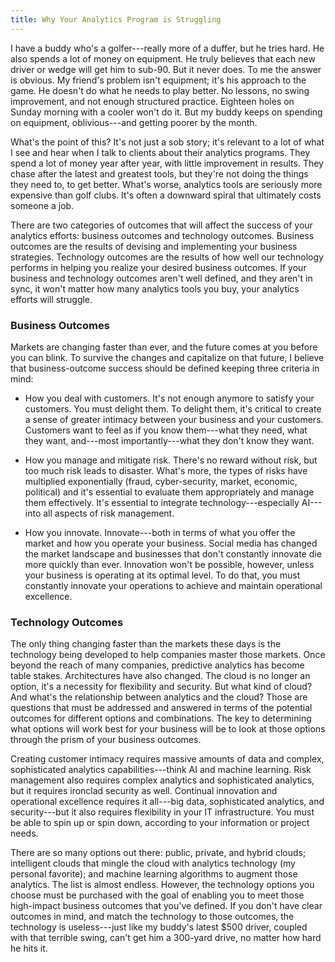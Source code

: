 ```yaml
---
title: Why Your Analytics Program is Struggling
---
```


I have a buddy who's a golfer---really more of a duffer, but he tries
hard. He also spends a lot of money on equipment. He truly believes that
each new driver or wedge will get him to sub-90. But it never does. To
me the answer is obvious. My friend's problem isn't equipment; it's his
approach to the game. He doesn't do what he needs to play better. No
lessons, no swing improvement, and not enough structured practice.
Eighteen holes on Sunday morning with a cooler won't do it. But my buddy
keeps on spending on equipment, oblivious---and getting poorer by the
month.

What's the point of this? It's not just a sob story; it's relevant to a
lot of what I see and hear when I talk to clients about their analytics
programs. They spend a lot of money year after year, with little
improvement in results. They chase after the latest and greatest tools,
but they're not doing the things they need to, to get better. What's
worse, analytics tools are seriously more expensive than golf clubs.
It's often a downward spiral that ultimately costs someone a job.

There are two categories of outcomes that will affect the success of
your analytics efforts: business outcomes and technology outcomes.
Business outcomes are the results of devising and implementing your
business strategies. Technology outcomes are the results of how well our
technology performs in helping you realize your desired business
outcomes. If your business and technology outcomes aren't well defined,
and they aren't in sync, it won't matter how many analytics tools you
buy, your analytics efforts will struggle.

### Business Outcomes

Markets are changing faster than ever, and the future comes at you
before you can blink. To survive the changes and capitalize on that
future, I believe that business-outcome success should be defined
keeping three criteria in mind:

-   How you deal with customers. It's not enough anymore to satisfy your
    customers. You must delight them. To delight them, it's critical to
    create a sense of greater intimacy between your business and your
    customers. Customers want to feel as if you know them---what they
    need, what they want, and---most importantly---what they don't know
    they want.

-   How you manage and mitigate risk. There's no reward without risk,
    but too much risk leads to disaster. What's more, the types of risks
    have multiplied exponentially (fraud, cyber-security, market,
    economic, political) and it's essential to evaluate them
    appropriately and manage them effectively. It's essential to
    integrate technology---especially AI---into all aspects of risk
    management.

-   How you innovate. Innovate---both in terms of what you offer the
    market and how you operate your business. Social media has changed
    the market landscape and businesses that don't constantly innovate
    die more quickly than ever. Innovation won't be possible, however,
    unless your business is operating at its optimal level. To do that,
    you must constantly innovate your operations to achieve and maintain
    operational excellence.

### Technology Outcomes

The only thing changing faster than the markets these days is the
technology being developed to help companies master those markets. Once
beyond the reach of many companies, predictive analytics has become
table stakes. Architectures have also changed. The cloud is no longer an
option, it's a necessity for flexibility and security. But what kind of
cloud? And what's the relationship between analytics and the cloud?
Those are questions that must be addressed and answered in terms of the
potential outcomes for different options and combinations. The key to
determining what options will work best for your business will be to
look at those options through the prism of your business outcomes.

Creating customer intimacy requires massive amounts of data and complex,
sophisticated analytics capabilities---think AI and machine learning.
Risk management also requires complex analytics and sophisticated
analytics, but it requires ironclad security as well. Continual
innovation and operational excellence requires it all---big data,
sophisticated analytics, and security---but it also requires flexibility
in your IT infrastructure. You must be able to spin up or spin down,
according to your information or project needs.

There are so many options out there: public, private, and hybrid clouds;
intelligent clouds that mingle the cloud with analytics technology (my
personal favorite); and machine learning algorithms to augment those
analytics. The list is almost endless. However, the technology options
you choose must be purchased with the goal of enabling you to meet those
high-impact business outcomes that you've defined. If you don't have
clear outcomes in mind, and match the technology to those outcomes, the
technology is useless---just like my buddy's latest \$500 driver,
coupled with that terrible swing, can't get him a 300-yard drive, no
matter how hard he hits it.
